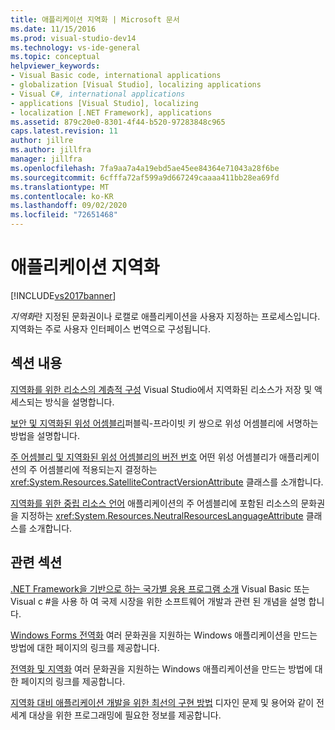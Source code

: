 ```yaml
---
title: 애플리케이션 지역화 | Microsoft 문서
ms.date: 11/15/2016
ms.prod: visual-studio-dev14
ms.technology: vs-ide-general
ms.topic: conceptual
helpviewer_keywords:
- Visual Basic code, international applications
- globalization [Visual Studio], localizing applications
- Visual C#, international applications
- applications [Visual Studio], localizing
- localization [.NET Framework], applications
ms.assetid: 879c20e0-8301-4f44-b520-97283848c965
caps.latest.revision: 11
author: jillre
ms.author: jillfra
manager: jillfra
ms.openlocfilehash: 7fa9aa7a4a19ebd5ae45ee84364e71043a28f6be
ms.sourcegitcommit: 6cfffa72af599a9d667249caaaa411bb28ea69fd
ms.translationtype: MT
ms.contentlocale: ko-KR
ms.lasthandoff: 09/02/2020
ms.locfileid: "72651468"
---
```

# <a name="localizing-applications"></a>애플리케이션 지역화
[!INCLUDE[vs2017banner](../includes/vs2017banner.md)]

*지역화*란 지정된 문화권이나 로캘로 애플리케이션을 사용자 지정하는 프로세스입니다. 지역화는 주로 사용자 인터페이스 번역으로 구성됩니다.

## <a name="in-this-section"></a>섹션 내용
 [지역화를 위한 리소스의 계층적 구성](../ide/hierarchical-organization-of-resources-for-localization.md) Visual Studio에서 지역화된 리소스가 저장 및 액세스되는 방식을 설명합니다.

 [보안 및 지역화된 위성 어셈블리](../ide/security-and-localized-satellite-assemblies.md)퍼블릭-프라이빗 키 쌍으로 위성 어셈블리에 서명하는 방법을 설명합니다.

 [주 어셈블리 및 지역화된 위성 어셈블리의 버전 번호](../ide/version-numbers-for-main-and-localized-satellite-assemblies.md) 어떤 위성 어셈블리가 애플리케이션의 주 어셈블리에 적용되는지 결정하는 <xref:System.Resources.SatelliteContractVersionAttribute> 클래스를 소개합니다.

 [지역화를 위한 중립 리소스 언어](../ide/neutral-resources-languages-for-localization.md) 애플리케이션의 주 어셈블리에 포함된 리소스의 문화권을 지정하는 <xref:System.Resources.NeutralResourcesLanguageAttribute> 클래스를 소개합니다.

## <a name="related-sections"></a>관련 섹션
 [.NET Framework을 기반으로 하는 국가별 응용 프로그램 소개](../ide/introduction-to-international-applications-based-on-the-dotnet-framework.md) Visual Basic 또는 Visual c #을 사용 하 여 국제 시장을 위한 소프트웨어 개발과 관련 된 개념을 설명 합니다.

 [Windows Forms 전역화](https://msdn.microsoft.com/library/72f6cd92-83be-45ec-aa37-9cb8e3ebc3c5) 여러 문화권을 지원하는 Windows 애플리케이션을 만드는 방법에 대한 페이지의 링크를 제공합니다.

 [전역화 및 지역화](https://msdn.microsoft.com/library/8ef3838e-9d05-4236-9dd0-ceecff9df80d) 여러 문화권을 지원하는 Windows 애플리케이션을 만드는 방법에 대한 페이지의 링크를 제공합니다.

 [지역화 대비 애플리케이션 개발을 위한 최선의 구현 방법](https://msdn.microsoft.com/library/f08169c7-aad8-4ec3-9a21-9ebd3b89986c) 디자인 문제 및 용어와 같이 전 세계 대상을 위한 프로그래밍에 필요한 정보를 제공합니다.

